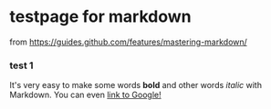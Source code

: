 # testpage for markdown

from https://guides.github.com/features/mastering-markdown/

### test 1

It's very easy to make some words **bold** and other words *italic* with 
Markdown. You can even [link to Google!](http://www.google.co.kr)



